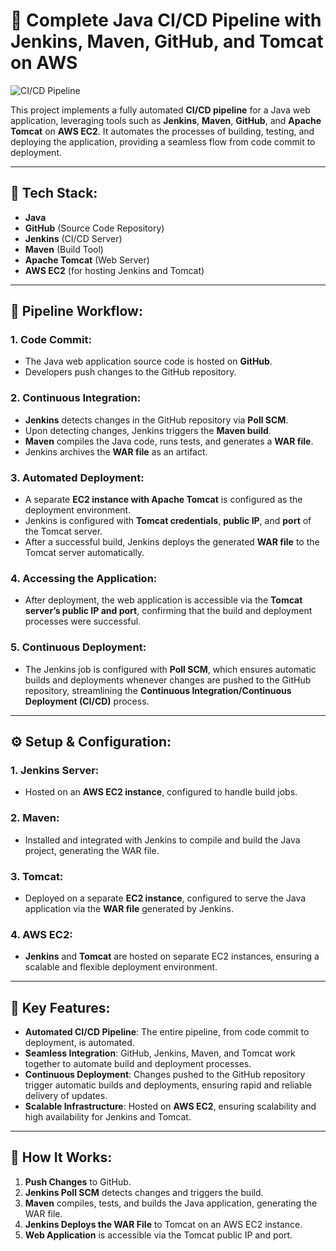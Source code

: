 # 🚀 Complete Java CI/CD Pipeline with Jenkins, Maven, GitHub, and Tomcat on AWS

![CI/CD Pipeline](https://github.com/BPatel86/Hello-World/blob/main/First%20CI:CD%20Project.png?raw=true)

This project implements a fully automated **CI/CD pipeline** for a Java web application, leveraging tools such as **Jenkins**, **Maven**, **GitHub**, and **Apache Tomcat** on **AWS EC2**. It automates the processes of building, testing, and deploying the application, providing a seamless flow from code commit to deployment.

---

## 🔧 Tech Stack:
- **Java**
- **GitHub** (Source Code Repository)
- **Jenkins** (CI/CD Server)
- **Maven** (Build Tool)
- **Apache Tomcat** (Web Server)
- **AWS EC2** (for hosting Jenkins and Tomcat)

---

## 📜 Pipeline Workflow:

### 1. **Code Commit**:
- The Java web application source code is hosted on **GitHub**.
- Developers push changes to the GitHub repository.

### 2. **Continuous Integration**:
- **Jenkins** detects changes in the GitHub repository via **Poll SCM**.
- Upon detecting changes, Jenkins triggers the **Maven build**.
- **Maven** compiles the Java code, runs tests, and generates a **WAR file**.
- Jenkins archives the **WAR file** as an artifact.

### 3. **Automated Deployment**:
- A separate **EC2 instance with Apache Tomcat** is configured as the deployment environment.
- Jenkins is configured with **Tomcat credentials**, **public IP**, and **port** of the Tomcat server.
- After a successful build, Jenkins deploys the generated **WAR file** to the Tomcat server automatically.
  
### 4. **Accessing the Application**:
- After deployment, the web application is accessible via the **Tomcat server’s public IP and port**, confirming that the build and deployment processes were successful.

### 5. **Continuous Deployment**:
- The Jenkins job is configured with **Poll SCM**, which ensures automatic builds and deployments whenever changes are pushed to the GitHub repository, streamlining the **Continuous Integration/Continuous Deployment (CI/CD)** process.

---

## ⚙️ Setup & Configuration:

### 1. **Jenkins Server**:
- Hosted on an **AWS EC2 instance**, configured to handle build jobs.
  
### 2. **Maven**:
- Installed and integrated with Jenkins to compile and build the Java project, generating the WAR file.
  
### 3. **Tomcat**:
- Deployed on a separate **EC2 instance**, configured to serve the Java application via the **WAR file** generated by Jenkins.

### 4. **AWS EC2**:
- **Jenkins** and **Tomcat** are hosted on separate EC2 instances, ensuring a scalable and flexible deployment environment.

---

## 🌟 Key Features:
- **Automated CI/CD Pipeline**: The entire pipeline, from code commit to deployment, is automated.
- **Seamless Integration**: GitHub, Jenkins, Maven, and Tomcat work together to automate build and deployment processes.
- **Continuous Deployment**: Changes pushed to the GitHub repository trigger automatic builds and deployments, ensuring rapid and reliable delivery of updates.
- **Scalable Infrastructure**: Hosted on **AWS EC2**, ensuring scalability and high availability for Jenkins and Tomcat.

---

## 📝 How It Works:
1. **Push Changes** to GitHub.
2. **Jenkins Poll SCM** detects changes and triggers the build.
3. **Maven** compiles, tests, and builds the Java application, generating the WAR file.
4. **Jenkins Deploys the WAR File** to Tomcat on an AWS EC2 instance.
5. **Web Application** is accessible via the Tomcat public IP and port.

